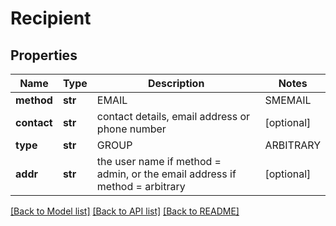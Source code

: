 # Recipient

## Properties
Name | Type | Description | Notes
------------ | ------------- | ------------- | -------------
**method** | **str** | EMAIL|SMEMAIL|VOICE|SMS, Recipient method for each type             group: \&quot;method\&quot; not used             arbitrary: the method should be email.             admin: the method  Should be email, smsEmail, voice, sms, or defaultMethod;  | 
**contact** | **str** | contact details, email address or phone number | [optional] 
**type** | **str** | GROUP|ARBITRARY|ADMIN, where Admin &#x3D; a user, and Arbitrary &#x3D; an arbitrary email | 
**addr** | **str** | the user name if method &#x3D; admin, or the email address if method &#x3D; arbitrary | [optional] 

[[Back to Model list]](../README.md#documentation-for-models) [[Back to API list]](../README.md#documentation-for-api-endpoints) [[Back to README]](../README.md)


